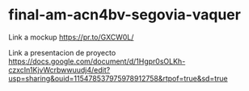 # final-am-acn4bv-segovia-vaquer

Link a mockup
https://pr.to/GXCW0L/

Link a presentacion de proyecto
https://docs.google.com/document/d/1Hgpr0sOLKh-czxcIn1KjvWcrbwwuudj4/edit?usp=sharing&ouid=115478537975978912758&rtpof=true&sd=true
